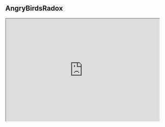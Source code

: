 
## AngryBirdsRadox
<iframe src="https://sfmemz.github.io/AngryBirdsRadox/" width="480" height="320">
<a href="/index.html">More Games</a>
